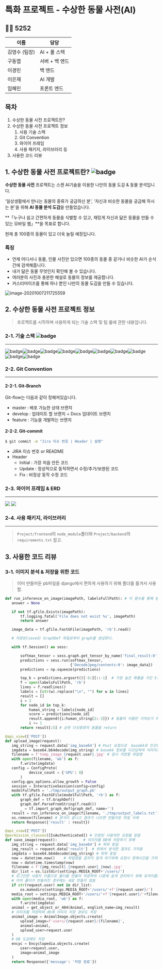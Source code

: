 # 특화 프로젝트 - 수상한 동물 사전(AI)

 ## 🐱‍💻 5252

| 이름          | 담당           |
| ------------- | -------------- |
| 김영수 (팀장) | AI + 풀 스택   |
| 구동엽        | 서버 + 백 엔드 |
| 이경민        | 백 엔드        |
| 이은재        | AI 개발        |
| 임혜민        | 프론트 엔드    |

## 목차

1. 수상한 동물 사전 프로젝트란?
2. 수상한 동물 사전 프로젝트 정보
   1. 사용 기술 스택
   2. Git Convention
   3. 와이어 프레임
   4. 사용 패키지, 라이브러리 등
3. 사용한 코드 리뷰
## 1. 수상한 동물 사전 프로젝트란?   ![badge](https://img.shields.io/badge/%ED%8A%B9%ED%99%94PJT-5252-brightgreen)

**수상한 동물 사전** 프로젝트는 스캔 AI기술을 이용한 나만의 동물 도감 & 동물 분석입니다. 

'일상생활에서 만나는 동물의 종류가 궁금하신 분', '자신과 비슷한 동물을 궁금해 하시는 분'을 위해 **AI 동물 분석 도감**을 만들었습니다.

**「누구나 쉽고 간편하게 동물을 식별할 수 있고, 재밌게 자신과 닮은 동물을 만들 수 있는 모바일 웹」**을 목표로 합니다.

현재 총 100종의 동물이 있고 더욱 늘릴 예정입니다.

### 특징

- 언제 어디서나 동물, 인물 사진만 있으면 100종의 동물 중 같거나 비슷한 AI가 순식간에 검색해줍니다.
- 내가 닮은 동물 무엇인지 확인해 볼 수 있습니다.
- 여러분의 사진과 충분한 해설로 동물의 정보를 제공합니다.
- 커스터마이즈를 통해 하나 뿐인 나만의 동물 도감을 만들 수 있습니다.

![image-20201007211725559](image-20201007211725559.png)



## 2. 수상한 동물 사전 프로젝트 정보

> 프로젝트를 시작하며 사용하게 되는 기술 스택 및 팀 룰에 관한 내용입니다.

### 2-1. 기술 스택 ![badge](https://img.shields.io/badge/%ED%8A%B9%ED%99%94PJT-5252-brightgreen)

-------------------------

![badge](https://img.shields.io/badge/browser-chrome-red)![badge](https://img.shields.io/badge/framework-Django%20Vue.js-yellow)![badge](https://img.shields.io/badge/DB-sqlite3-skyblue)![badge](https://img.shields.io/badge/node-12.18.2-brightgreen)![badge](https://img.shields.io/badge/npm-6.14.5-brightgreen)![badge](https://img.shields.io/badge/Vue.js-2.6.11-green)![badge](https://img.shields.io/badge/@vue/cli-4.4.6-green)![badge](https://img.shields.io/badge/yarn-1.22.4-blue)![badge](https://img.shields.io/badge/Django-2.1.15-orange)![badge](https://img.shields.io/badge/Python-3.7.6-orange)

### 2-2. Git Convention

---

#### 2-2-1. Git-Branch

Git-flow는 다음과 같이 정해져있습니다.

- master : 배포 가능한 상태 브랜치
- develop : 업데이트 할 브랜치 + Docs 업데이트 브랜치
- feature : 기능을 개발하는 브랜치

#### 2-2-2. Git-commit

```bash
$ git commit -m "Jira 이슈 번호 | Header | 설명"
```

- JIRA 이슈 번호 or README
- Header
  - Initial : 가장 처음 만든 코드
  - Update : 정상적으로 동작하면서 수정/추가/보완된 코드
  - Fix : 비정상 동작 수정 코드

### 2-3. 와이어 프레임 & ERD

-----------------------------------

<img src="./Docs/wireframe.JPG">

<img src="./We/ERD.png">



### 2-4. 사용 패키지, 라이브러리

---

> `Project/frontend`의 `node_module`폴더와 `Project/backend`의 `requirements.txt` 참고.



## 3. 사용한 코드 리뷰

### 3-1. 이미지 분석 & 저장을 위한 코드

> 이미 만들어둔 pb파일을 django에서 편하게 사용하기 위해 폴더를 옮겨서 사용함.

 ```python
def run_inference_on_image(imagePath, labelsFullPath): # 이 함수를 통해 받은 이미지를 분석하여 상위 5개 동물을 return
    answer = None

    if not tf.gfile.Exists(imagePath):
        tf.logging.fatal('File does not exist %s', imagePath)
        return answer

    image_data = tf.gfile.FastGFile(imagePath, 'rb').read()

    # 저장된(saved) GraphDef 파일로부터 graph를 생성한다.

    with tf.Session() as sess:

        softmax_tensor = sess.graph.get_tensor_by_name('final_result:0')
        predictions = sess.run(softmax_tensor,
                               {'DecodeJpeg/contents:0': image_data})
        predictions = np.squeeze(predictions)

        top_k = predictions.argsort()[-5:][::-1]  # 가장 높은 확률을 가진 5개(top 5)의 예측값(predictions)을 얻는다.
        f = open(labelsFullPath, 'rb')
        lines = f.readlines()
        labels = [str(w).replace("\n", "") for w in lines]
        result = []
        i = 1
        for node_id in top_k:
            human_string = labels[node_id]
            score = predictions[node_id]
            result.append({i:human_string[2:-3]}) # 동물의 이름만 가져오기 위해
            i += 1
        return result[:5] # 상위 다섯종류의 동물을 return

@api_view(['POST'])
def upload_image(request):
    img_string = request.data['img_base64'] # Post 요청으로  base64로 인코딩된 이미지를 받아옴
    imgdata = base64.b64decode(img_string) # base64 정보를 디코딩하여 이미지로 변경
    filename = f'temp_image_{request.user}.jpg' # 잠시 저장할 파일명
    with open(filename, 'wb') as f:
        f.write(imgdata)
    config = ConfigProto(
            device_count = {'GPU': 0}
        )
    config.gpu_options.allow_growth = False
    session = InteractiveSession(config=config)
    modelFullPath = './tmp/output_graph.pb'
    with tf.gfile.FastGFile(modelFullPath, 'rb') as f:
        graph_def = tf.GraphDef()
        graph_def.ParseFromString(f.read())
        _ = tf.import_graph_def(graph_def, name='')
    result = run_inference_on_image(filename, './tmp/output_labels.txt')
    os.remove(filename) # 분석이 끝나고 결과가 나오면 만들어둔 파일 삭제
    return Response({'result' : result})

@api_view(['POST'])
@permission_classes([IsAuthenticated]) # 인증된 사용자만 요청을 받음
def save_image(request):            # 이미지를 DB에 저장하기 위해
    img_string = request.data['img_base64'] # 위와 동일
    img_result = request.data['result']  # 위에서 분석한 결과도 가져옴
    imgdata = base64.b64decode(img_string) # 위와 동일
    now = datetime.now()	# 파일명을 겹치지 않게 하기위해 요청시 현재시간을 가져와여 파일명에 넣어서 사용
    now = datetime.timestamp(now)
    filename = f'{img_result}_{request.user}_{now}.jpg'
    dir_list = os.listdir(settings.MEDIA_ROOT+'/users/')  
    # 로그인한 사용자 이름으로 폴더를 만들어 저장하여 나중에 쉽게 관리하기 위해 유저이름에 맞는 폴더생성
 	# 이미 폴더가 만들어진 경우에는 새로 만들지 않음
    if str(request.user) not in dir_list:
        os.makedirs(settings.MEDIA_ROOT+'/users/'+f'{request.user}/')
    media_root = settings.MEDIA_ROOT+'/users/'+f'{request.user}/'+filename
    with open(media_root, 'wb') as f:
        f.write(imgdata)
    animal = get_object_or_404(Animal, english_name=img_result)
    # 이미지를 저장하며 db에 이미지 저장 경로도 저장
    animal_image = AnimalImage.objects.create(
        upload_image=f'users/{request.user}/{filename}',
        animal=animal,
        upload_user=request.user
    )
    # DB 도감에도 저장
    encyc = Encyclopedia.objects.create(
        user=request.user,
        image=animal_image
    )
    return Response({'message': '저장 완료'})
 ```